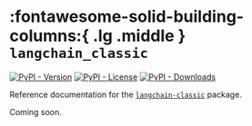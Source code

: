 # :fontawesome-solid-building-columns:{ .lg .middle } `langchain_classic`

[![PyPI - Version](https://img.shields.io/pypi/v/langchain-classic?label=%20)](https://pypi.org/project/langchain-classic/#history)
[![PyPI - License](https://img.shields.io/pypi/l/langchain-classic)](https://opensource.org/licenses/MIT)
[![PyPI - Downloads](https://img.shields.io/pepy/dt/langchain-classic)](https://pypistats.org/packages/langchain-classic)

Reference documentation for the [`langchain-classic`](https://pypi.org/project/langchain-classic/) package.

Coming soon.

<!-- Use the left sidebar to navigate the different modules and classes within the package. -->
